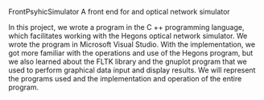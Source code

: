 FrontPsyhicSimulator
A front end for and optical network simulator

In this project, we wrote a program in the C ++ programming language, which facilitates working with the Hegons optical network simulator. We wrote the program in Microsoft Visual Studio. With the implementation, we got more familiar with the operations and use of the Hegons program, but we also learned about the FLTK library and the gnuplot program that we used to perform graphical data input and display results. We will represent the programs used and the implementation and operation of the entire program.

